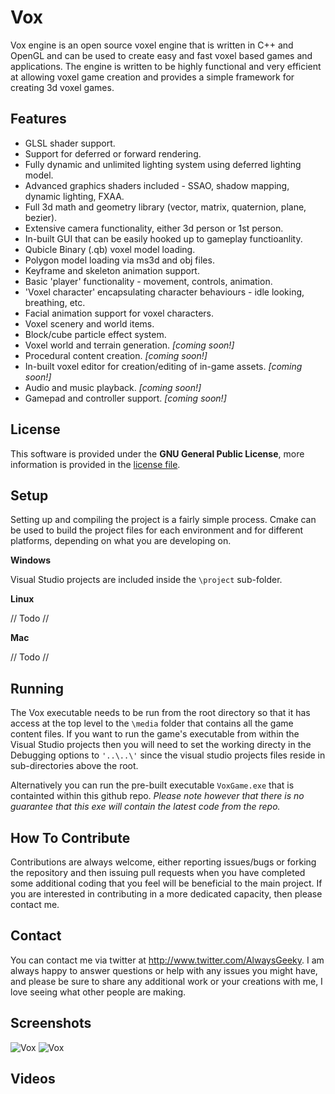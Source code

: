 # Vox
Vox engine is an open source voxel engine that is written in C++ and OpenGL and can be used to create easy and fast voxel based games and applications. The engine is written to be highly functional and very efficient at allowing voxel game creation and provides a simple framework for creating 3d voxel games.

## Features
* GLSL shader support.
* Support for deferred or forward rendering.
* Fully dynamic and unlimited lighting system using deferred lighting model.
* Advanced graphics shaders included - SSAO, shadow mapping, dynamic lighting, FXAA.
* Full 3d math and geometry library (vector, matrix, quaternion, plane, bezier).
* Extensive camera functionality, either 3d person or 1st person.
* In-built GUI that can be easily hooked up to gameplay functioanlity.
* Qubicle Binary (.qb) voxel model loading.
* Polygon model loading via ms3d and obj files.
* Keyframe and skeleton animation support.
* Basic 'player' functionality - movement, controls, animation.
* 'Voxel character' encapsulating character behaviours - idle looking, breathing, etc.
* Facial animation support for voxel characters.
* Voxel scenery and world items.
* Block/cube particle effect system.
* Voxel world and terrain generation. *[coming soon!]*
* Procedural content creation. *[coming soon!]*
* In-built voxel editor for creation/editing of in-game assets. *[coming soon!]*
* Audio and music playback. *[coming soon!]*
* Gamepad and controller support. *[coming soon!]*

## License
This software is provided under the **GNU General Public License**, more information is provided in the [license file](https://github.com/AlwaysGeeky/Vox/blob/master/LICENSE.md).

## Setup
Setting up and compiling the project is a fairly simple process. Cmake can be used to build the project files for each environment and for different platforms, depending on what you are developing on.

**Windows**

Visual Studio projects are included inside the ```\project``` sub-folder.

**Linux**

// Todo //

**Mac**

// Todo //

## Running
The Vox executable needs to be run from the root directory so that it has access at the top level to the ```\media``` folder that contains all the game content files. If you want to run the game's executable from within the Visual Studio projects then you will need to set the working directy in the Debugging options to ```'..\..\'``` since the visual studio projects files reside in sub-directories above the root.

Alternatively you can run the pre-built executable ```VoxGame.exe``` that is containted within this github repo. *Please note however that there is no guarantee that this exe will contain the latest code from the repo.*

## How To Contribute
Contributions are always welcome, either reporting issues/bugs or forking the repository and then issuing pull requests when you have completed some additional coding that you feel will be beneficial to the main project. If you are interested in contributing in a more dedicated capacity, then please contact me.

## Contact
You can contact me via twitter at http://www.twitter.com/AlwaysGeeky. I am always happy to answer questions or help with any issues you might have, and please be sure to share any additional work or your creations with me, I love seeing what other people are making.

## Screenshots
![Vox](http://i.imgur.com/usPCqJt.png)
![Vox](http://i.imgur.com/mZ85dWP.png)

## Videos
